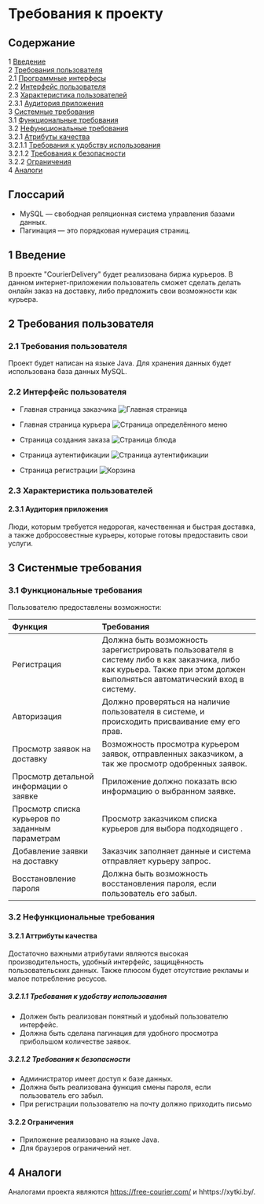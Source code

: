 # Требования к проекту

## Содержание

1 [Введение](#intro) <br>
2 [Требования пользователя](#user_requirements) <br>
2.1 [Программные интерфесы](#program_interfaces) <br>
2.2 [Интерфейс пользователя](#user_interface) <br>
2.3 [Характеристика пользователей](#charact_users) <br>
2.3.1 [Аудитория приложения](#audit_app) <br>
3 [Системные требования](#system_requirements) <br>
3.1 [Функциональные требования](#functional_requirements) <br>
3.2 [Нефункциональные требования](#nofunctional_requirements) <br>
3.2.1 [Атрибуты качества](#attr_quality) <br>
3.2.1.1 [Требования к удобству использования](#requir_convenience_usages) <br>
3.2.1.2 [Требования к безопасности](#requir_security) <br>
3.2.2 [Ограничения](#restrictions) <br>
4 [Аналоги](#analogs)


## Глоссарий
* MySQL — свободная реляционная система управления базами данных.
* Пагинация — это порядковая нумерация страниц.

<a name="intro"/>

## 1 Введение
В проекте "CourierDelivery" будет реализована биржа курьеров. В данном интернет-приложении пользователь сможет сделать делать онлайн заказ на доставку, либо предложить свои возможности как курьера.

<a name="user_requirements"/>

## 2  Требования пользователя

<a name="program_interfaces"/>

### 2.1  Требования пользователя
Проект будет написан на языке Java. Для хранения данных будет использована база данных MySQL.

<a name="user_interface"/>

### 2.2 Интерфейс пользователя   
* Главная страница заказчика
![Главная страница](../Mockups/mockup_customer_home.png)

* Главная страница курьера
![Страница определённого меню](../Mockups/mockup_courier_home.png)

* Страница создания заказа
![Страница блюда](../Mockups/mockup_new_order.png)

* Страница аутентификации
![Страница аутентификации](../Mockups/mockup_login.png)

* Страница регистрации
![Корзина](../Mockups/mockup_registration.png)

<a name="charact_users"/>

### 2.3 Характеристика пользователей

<a name="audit_app"/>

#### 2.3.1 Аудитория приложения
Люди, которым требуется недорогая, качественная и быстрая доставка, а также добросовестные курьеры, которые готовы предоставить свои услуги.

<a name="system_requirements"/>

## 3 Систенмые требования

<a name="functional_requirements"/>

### 3.1 Функциональные требования
Пользователю предоставлены возможности:

| Функция | Требования |
|:---|:---|
| Регистрация | Должна быть возможность зарегистрировать пользователя в систему либо в как заказчика, либо как курьера. Также при этом должен выполняться автоматический вход в систему. |
| Авторизация | Должно проверяться на наличие пользователя в системе, и происходить присваивание ему его прав.|
| Просмотр заявок на доставку | Возможность просмотра курьером заявок, отправленных заказчиком, а так же просмотр одобренных заявок. |
| Просмотр детальной информации о заявке | Приложение должно показать всю информацию о выбранном заявке. |
| Просмотр списка курьеров по заданным параметрам | Просмотр заказчиком списка курьеров для выбора подходящего . |
| Добавление заявки на доставку | Заказчик заполняет данные и система отправляет курьеру запрос. |
| Восстановление пароля | Должна быть возможность восстановления пароля, если пользователь его забыл. |

<a name="nofunctional_requirements"/>

### 3.2 Нефункциональные требования

<a name="attr_quality"/>

#### 3.2.1 Аттрибуты качества
Достаточно важными атрибутами являются высокая производительность, удобный интерфейс, защищённость пользовательских данных. Также плюсом будет отсутствие рекламы и малое потребление ресусов.

<a name="requir_convenience_usages"/>

##### 3.2.1.1 Требования к удобству использования
* Должен быть реализован понятный и удобный пользователю интерфейс.
* Должна быть сделана пагинация для удобного просмотра прибольшом количестве заявок.

<a name="requir_security"/>

##### 3.2.1.2 Требования к безопасности
* Администратор имеет доступ к базе данных.
* Должна быть реализована функция смены пароля, если пользователь его забыл.
* При регистрации пользователю на почту должно приходить письмо

<a name="restrictions"/>

#### 3.2.2 Ограничения
* Приложение реализовано на языке Java.
* Для браузеров ограничений нет.

## 4 Аналоги
Аналогами проекта являются https://free-courier.com/ и hhttps://xytki.by/.
